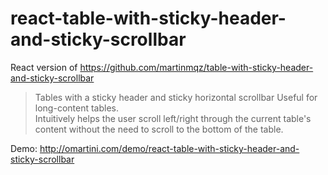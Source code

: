 # react-table-with-sticky-header-and-sticky-scrollbar
React version of https://github.com/martinmqz/table-with-sticky-header-and-sticky-scrollbar
> Tables with a sticky header and sticky horizontal scrollbar
> Useful for long-content tables.<br> 
> Intuitively helps the user scroll left/right through the current table's content without the need to scroll to the bottom of the table.

Demo: http://omartini.com/demo/react-table-with-sticky-header-and-sticky-scrollbar

